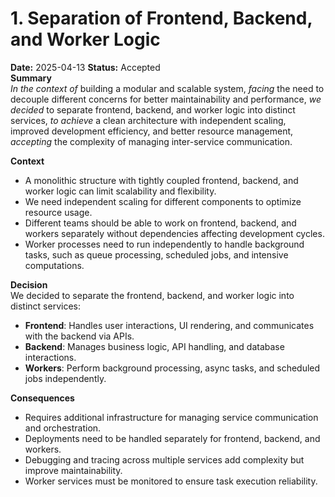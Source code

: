 # 1. Separation of Frontend, Backend, and Worker Logic  
**Date:** 2025-04-13 
**Status:** Accepted  
**Summary**  
*In the context of* building a modular and scalable system, *facing* the need to decouple different concerns for better maintainability and performance, *we decided* to separate frontend, backend, and worker logic into distinct services, *to achieve* a clean architecture with independent scaling, improved development efficiency, and better resource management, *accepting* the complexity of managing inter-service communication.  

**Context**  
- A monolithic structure with tightly coupled frontend, backend, and worker logic can limit scalability and flexibility.  
- We need independent scaling for different components to optimize resource usage.  
- Different teams should be able to work on frontend, backend, and workers separately without dependencies affecting development cycles.  
- Worker processes need to run independently to handle background tasks, such as queue processing, scheduled jobs, and intensive computations.  

**Decision**  
We decided to separate the frontend, backend, and worker logic into distinct services:  
- **Frontend**: Handles user interactions, UI rendering, and communicates with the backend via APIs.  
- **Backend**: Manages business logic, API handling, and database interactions.  
- **Workers**: Perform background processing, async tasks, and scheduled jobs independently.  

**Consequences**  
- Requires additional infrastructure for managing service communication and orchestration.  
- Deployments need to be handled separately for frontend, backend, and workers.  
- Debugging and tracing across multiple services add complexity but improve maintainability.  
- Worker services must be monitored to ensure task execution reliability.  

